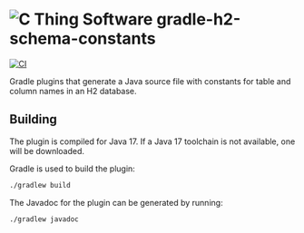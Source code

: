# ![C Thing Software](https://www.cthing.com/branding/CThingSoftware-57x60.png "C Thing Software") gradle-h2-schema-constants

[![CI](https://github.com/cthing/gradle-h2-schema-constants/actions/workflows/ci.yml/badge.svg)](https://github.com/cthing/gradle-h2-schema-constants/actions/workflows/ci.yml)

Gradle plugins that generate a Java source file with constants for table and column names in an H2 database.

## Building

The plugin is compiled for Java 17. If a Java 17 toolchain is not available, one will be downloaded.

Gradle is used to build the plugin:
```bash
./gradlew build
```
The Javadoc for the plugin can be generated by running:
```bash
./gradlew javadoc
```
